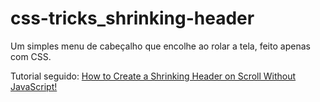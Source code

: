 # css-tricks_shrinking-header

Um simples menu de cabeçalho que encolhe ao rolar a tela, feito apenas com CSS.

Tutorial seguido: [How to Create a Shrinking Header on Scroll Without JavaScript!](https://css-tricks.com/how-to-create-a-shrinking-header-on-scroll-without-javascript/)